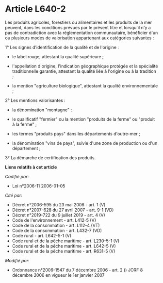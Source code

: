 # Article L640-2

Les produits agricoles, forestiers ou alimentaires et les produits de la mer peuvent, dans les conditions prévues par le
présent titre et lorsqu'il n'y a pas de contradiction avec la réglementation communautaire, bénéficier d'un ou plusieurs
modes de valorisation appartenant aux catégories suivantes :

1° Les signes d'identification de la qualité et de l'origine :

- le label rouge, attestant la qualité supérieure ;

- l'appellation d'origine, l'indication géographique protégée et la spécialité traditionnelle garantie, attestant la qualité
liée à l'origine ou à la tradition ;

- la mention "agriculture biologique", attestant la qualité environnementale ;

2° Les mentions valorisantes :

- la dénomination "montagne" ;

- le qualificatif "fermier" ou la mention "produits de la ferme" ou "produit à la ferme" ;

- les termes "produits pays" dans les départements d'outre-mer ;

- la dénomination "vins de pays", suivie d'une zone de production ou d'un département ;

3° La démarche de certification des produits.

**Liens relatifs à cet article**

_Codifié par_:

  - Loi n°2006-11 2006-01-05

_Cité par_:

  - Décret n°2006-595 du 23 mai 2006 - art. 1 (V)
  - Décret n°2007-628 du 27 avril 2007 - art. 9-1 (VD)
  - Décret n°2019-722 du 9 juillet 2019 - art. 4 (V)
  - Code de l'environnement - art. L412-5 (V)
  - Code de la consommation - art. L112-4 (VT)
  - Code de la consommation - art. L432-7 (VD)
  - Code rural - art. L642-5-1 (V)
  - Code rural et de la pêche maritime - art. L230-5-1 (V)
  - Code rural et de la pêche maritime - art. L642-5 (V)
  - Code rural et de la pêche maritime - art. R631-5 (V)

_Modifié par_:

  - Ordonnance n°2006-1547 du 7 décembre 2006 - art. 2 () JORF 8 décembre 2006 en vigueur le 1er janvier 2007
